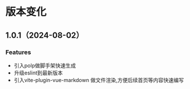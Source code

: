 # 版本变化

## 1.0.1（2024-08-02）

### Features

* 引入polp做脚手架快速生成
* 升级eslint到最新版本
* 引入vite-plugin-vue-markdown 做文件渲染,方便后续首页等内容快速编写
